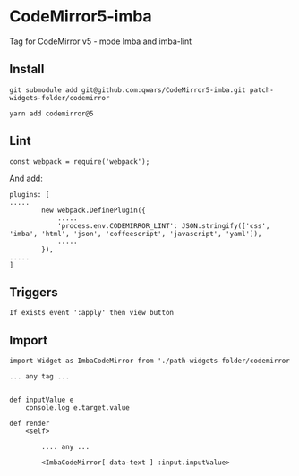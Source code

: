 # CodeMirror5-imba

Tag for CodeMirror v5 - mode Imba and imba-lint

## Install

`git submodule add git@github.com:qwars/CodeMirror5-imba.git patch-widgets-folder/codemirror`

`yarn add codemirror@5`

## Lint

```
const webpack = require('webpack');
```
And add:

```
plugins: [
.....
        new webpack.DefinePlugin({
            .....
            'process.env.CODEMIRROR_LINT': JSON.stringify(['css', 'imba', 'html', 'json', 'coffeescript', 'javascript', 'yaml']),
            .....
        }),
.....
]
```

## Triggers
    If exists event ':apply' then view button
    

## Import

```
import Widget as ImbaCodeMirror from './path-widgets-folder/codemirror

... any tag ...


def inputValue e
    console.log e.target.value

def render
    <self>
    
        .... any ... 
        
        <ImbaCodeMirror[ data-text ] :input.inputValue>

```


